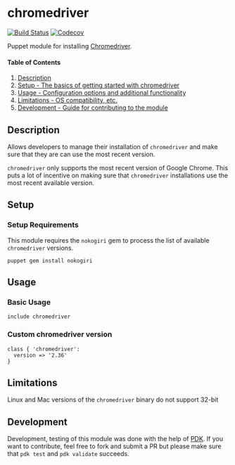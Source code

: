 
# chromedriver

[![Build Status](https://travis-ci.org/rfuentescruz/puppet-chromedriver.svg?branch=master)](https://travis-ci.org/rfuentescruz/puppet-chromedriver)
[![Codecov](https://img.shields.io/codecov/c/github/rfuentescruz/puppet-chromedriver.svg)](chromedriver)

Puppet module for installing [Chromedriver](http://chromedriver.chromium.org/).
#### Table of Contents

1. [Description](#description)
2. [Setup - The basics of getting started with chromedriver](#setup)
3. [Usage - Configuration options and additional functionality](#usage)
4. [Limitations - OS compatibility, etc.](#limitations)
5. [Development - Guide for contributing to the module](#development)

## Description

Allows developers to manage their installation of `chromedriver` and make sure that they are can use the most recent version.

`chromedriver` only supports the most recent version of Google Chrome. This puts a lot of incentive on making sure that `chromedriver` installations use the most recent available version.

## Setup

### Setup Requirements

This module requires the `nokogiri` gem to process the list of available `chromedriver` versions.

```
puppet gem install nokogiri
```

## Usage

### Basic Usage

```puppet
include chromedriver
```

### Custom chromedriver version
```
class { 'chromedriver':
  version => '2.36'
}
```

## Limitations

Linux and Mac versions of the `chromedriver` binary do not support 32-bit

## Development

Development, testing of this module was done with the help of [PDK](https://puppet.com/docs/pdk/1.x/pdk.html). If you want to contribute, feel free to fork and submit a PR but please make sure that `pdk test` and `pdk validate` succeeds.
